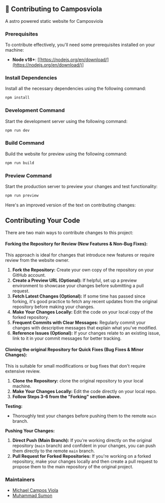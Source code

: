 ## 🌟 Contributing to Camposviola

A astro powered static website for Camposviola

### Prerequisites

To contribute effectively, you'll need some prerequisites installed on your machine:

- **Node v18+**: [[https://nodejs.org/en/download/](https://nodejs.org/en/download/)]

### Install Dependencies

Install all the necessary dependencies using the following command:

```bash
npm install
```

### Development Command

Start the development server using the following command:

```bash
npm run dev
```

### Build Command

Build the website for preview using the following command:

```bash
npm run build
```

### Preview Command

Start the production server to preview your changes and test functionality:

```bash
npm run preview
```

Here's an improved version of the text on contributing changes:

## Contributing Your Code

There are two main ways to contribute changes to this project:

#### Forking the Repository for Review (New Features & Non-Bug Fixes):

This approach is ideal for changes that introduce new features or require review from the website owner.

1. **Fork the Repository:** Create your own copy of the repository on your GitHub account.
2. **Create a Preview URL (Optional):** If helpful, set up a preview environment to showcase your changes before submitting a pull request.
3. **Fetch Latest Changes (Optional):** If some time has passed since forking, it's good practice to fetch any recent updates from the original repository before making your changes.
4. **Make Your Changes Locally:** Edit the code on your local copy of the forked repository.
5. **Frequent Commits with Clear Messages:** Regularly commit your changes with descriptive messages that explain what you've modified.
6. **Reference Issues (Optional):** If your changes relate to an existing issue, link to it in your commit messages for better tracking.

#### Cloning the original Repository for Quick Fixes (Bug Fixes & Minor Changes):

This is suitable for small modifications or bug fixes that don't require extensive review.

1. **Clone the Repository:** clone the original repository to your local machine.
2. **Make Your Changes Locally:** Edit the code directly on your local repo.
3. **Follow Steps 3-6 from the "Forking" section above.**

**Testing:**

- Thoroughly test your changes before pushing them to the remote `main` branch.

**Pushing Your Changes:**

1. **Direct Push (Main Branch):** If you're working directly on the original repository (`main` branch) and confident in your changes, you can push them directly to the remote `main` branch.
2. **Pull Request for Forked Repositories:** If you're working on a forked repository, make your changes locally and then create a pull request to propose them to the main repository of the original project.

### Maintainers

- [Michael Campos Viola](https://github.com/KasKes)
- [Muhammad Sumon](https://github.com/tfsumon)
